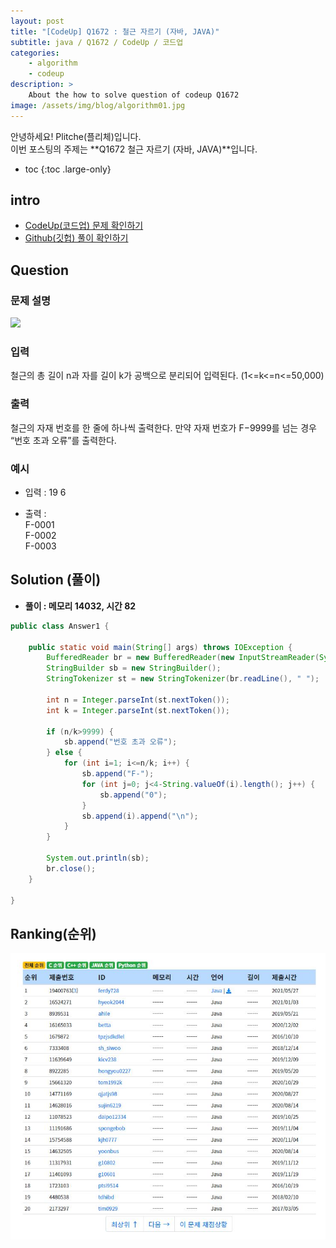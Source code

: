 ```yaml
---
layout: post
title: "[CodeUp] Q1672 : 철근 자르기 (자바, JAVA)"
subtitle: java / Q1672 / CodeUp / 코드업
categories:
    - algorithm
    - codeup
description: >
    About the how to solve question of codeup Q1672
image: /assets/img/blog/algorithm01.jpg
---
```


안녕하세요! Plitche(플리체)입니다.  
이번 포스팅의 주제는 **Q1672 철근 자르기 (자바, JAVA)**입니다.

* toc
{:toc .large-only}

## intro
* [CodeUp(코드업) 문제 확인하기](https://codeup.kr/problem.php?id=1672)  
* [Github(깃헙) 풀이 확인하기](https://github.com/plitche/CodeUp_Solution/tree/master/Q1501~Q1600/Q1672)  

## Question
### 문제 설명
![](/assets/post/codeup/Q1601~Q1699/20211127_02/01.JPG)  

### 입력
철근의 총 길이 n과 자를 길이 k가 공백으로 분리되어 입력된다. (1<=k<=n<=50,000)  

### 출력
철근의 자재 번호를 한 줄에 하나씩 출력한다. 만약 자재 번호가 F−9999를 넘는 경우 “번호 초과 오류”를 출력한다.  
  
### 예시
* 입력 : 19 6
  
* 출력 :  
F-0001  
F-0002  
F-0003  

## Solution (풀이)
* **풀이 : 메모리 14032, 시간 82**  

```java
public class Answer1 {
	
    public static void main(String[] args) throws IOException {
        BufferedReader br = new BufferedReader(new InputStreamReader(System.in));
        StringBuilder sb = new StringBuilder();
        StringTokenizer st = new StringTokenizer(br.readLine(), " "); 

        int n = Integer.parseInt(st.nextToken());
        int k = Integer.parseInt(st.nextToken());

        if (n/k>9999) {
        	sb.append("번호 초과 오류");
        } else {
            for (int i=1; i<=n/k; i++) {
            	sb.append("F-");
            	for (int j=0; j<4-String.valueOf(i).length(); j++) {
            		sb.append("0");
            	}
            	sb.append(i).append("\n");
            }
        }

        System.out.println(sb);
        br.close();
    }
    	 
}
```  

## Ranking(순위)
![](/assets/post/codeup/Q1600~Q1699/20211127_02/03.JPG)  